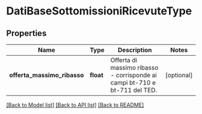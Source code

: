 # DatiBaseSottomissioniRicevuteType

## Properties
Name | Type | Description | Notes
------------ | ------------- | ------------- | -------------
**offerta_massimo_ribasso** | **float** | Offerta di massimo ribasso - corrisponde ai campi bt-710 e bt-711 del TED. | [optional] 

[[Back to Model list]](../README.md#documentation-for-models) [[Back to API list]](../README.md#documentation-for-api-endpoints) [[Back to README]](../README.md)

